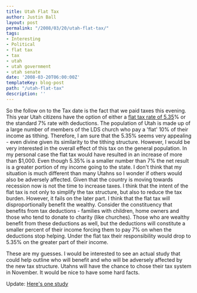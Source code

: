 ```yaml
---
title: Utah Flat Tax
author: Justin Ball
layout: post
permalink: "/2008/03/20/utah-flat-tax/"
tags:
- Interesting
- Political
- flat tax
- tax
- utah
- utah government
- utah senate
date: '2008-03-20T06:00:00Z'
templateKey: blog-post
path: "/utah-flat-tax"
description: ''
---
```


So the follow on to the Tax date is the fact that we paid taxes this evening. This year Utah citizens have the option of either a [flat tax rate of 5.35][1]% or the standard 7% rate with deductions. The population of Utah is made up of a large number of members of the LDS church who pay a 'flat' 10% of their income as tithing. Therefore, I am sure that the 5.35% seems very appealing - even divine given its similarity to the tithing structure. However, I would be very interested in the overall effect of this tax on the general population. In my personal case the flat tax would have resulted in an increase of more than $1,000. Even though 5.35% is a smaller number than 7% the net result is a greater portion of my income going to the state. I don't think that my situation is much different than many Utahns so I wonder if others would also be adversely affected. Given that the country is moving towards recession now is not the time to increase taxes. I think that the intent of the flat tax is not only to simplify the tax structure, but also to reduce the tax burden. However, it fails on the later part. I think that the flat tax will disproportionally benefit the wealthy. Consider the constituency that benefits from tax deductions - families with children, home owners and those who tend to donate to charity (like churches). Those who are wealthy benefit from these deductions as well, but the deductions will constitute a smaller percent of their income forcing them to pay 7% on when the deductions stop helping. Under the flat tax their responsibility would drop to 5.35% on the greater part of their income.

 [1]: http://www.senatesite.com/blog/2007/12/conservative-marries-progressive.html

These are my guesses. I would be interested to see an actual study that could help outline who will benefit and who will be adversely affected by the new tax structure. Utahns will have the chance to chose their tax system in November. It would be nice to have some hard facts.

Update: [Here's one study][2]

 [2]: http://www.cppa.utah.edu/publications/finance_tax/PP_Evaluation_Utah_Tax.pdf
